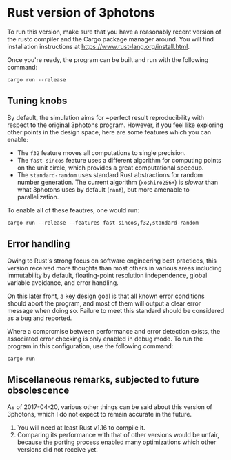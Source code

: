 # Rust version of 3photons

To run this version, make sure that you have a reasonably recent version of the
rustc compiler and the Cargo package manager around. You will find installation
instructions at <https://www.rust-lang.org/install.html>.

Once you're ready, the program can be built and run with the following command:

    cargo run --release


## Tuning knobs

By default, the simulation aims for ~perfect result reproducibility with respect
to the original 3photons program. However, if you feel like exploring other
points in the design space, here are some features which you can enable:

- The `f32` feature moves all computations to single precision.
- The `fast-sincos` feature uses a different algorithm for computing points on
  the unit circle, which provides a great computational speedup.
- The `standard-random` uses standard Rust abstractions for random number
  generation. The current algorithm (`xoshiro256+`) is _slower_ than what
  3photons uses by default (`ranf`), but more amenable to parallelization.

To enable all of these feautres, one would run:

    cargo run --release --features fast-sincos,f32,standard-random


## Error handling

Owing to Rust's strong focus on software engineering best practices, this
version received more thoughts than most others in various areas including
immutability by default, floating-point resolution independence, global variable
avoidance, and error handling.

On this later front, a key design goal is that all known error conditions should
abort the program, and most of them will output a clear error message when doing
so. Failure to meet this standard should be considered as a bug and reported.

Where a compromise between performance and error detection exists, the
associated error checking is only enabled in debug mode. To run the program
in this configuration, use the following command:

    cargo run


## Miscellaneous remarks, subjected to future obsolescence

As of 2017-04-20, various other things can be said about this version of
3photons, which I do not expect to remain accurate in the future.

1. You will need at least Rust v1.16 to compile it.
2. Comparing its performance with that of other versions would be unfair,
   because the porting process enabled many optimizations which other versions
   did not receive yet.
